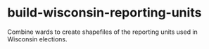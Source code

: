 # build-wisconsin-reporting-units
Combine wards to create shapefiles of the reporting units used in Wisconsin elections.
